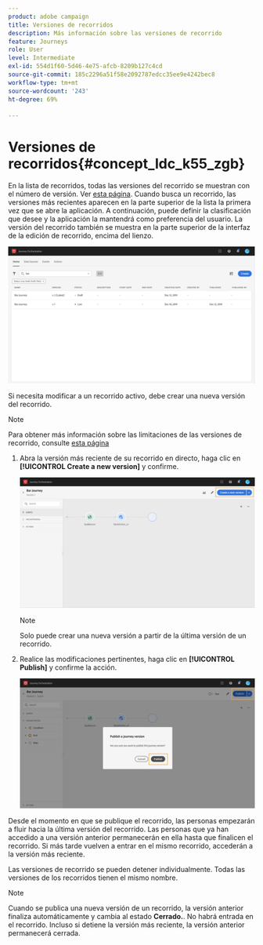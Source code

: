 ```yaml
---
product: adobe campaign
title: Versiones de recorridos
description: Más información sobre las versiones de recorrido
feature: Journeys
role: User
level: Intermediate
exl-id: 554d1f60-5d46-4e75-afcb-8209b127c4cd
source-git-commit: 185c2296a51f58e2092787edcc35ee9e4242bec8
workflow-type: tm+mt
source-wordcount: '243'
ht-degree: 69%

---
```


# Versiones de recorridos{#concept_ldc_k55_zgb}

En la lista de recorridos, todas las versiones del recorrido se muestran con el número de versión. Ver [esta página](../building-journeys/using-the-journey-designer.md). Cuando busca un recorrido, las versiones más recientes aparecen en la parte superior de la lista la primera vez que se abre la aplicación. A continuación, puede definir la clasificación que desee y la aplicación la mantendrá como preferencia del usuario. La versión del recorrido también se muestra en la parte superior de la interfaz de la edición de recorrido, encima del lienzo.

![](../assets/journeyversions1.png)

Si necesita modificar a un recorrido activo, debe crear una nueva versión del recorrido.

>[!NOTE]
>
>Para obtener más información sobre las limitaciones de las versiones de recorrido, consulte [esta página](../about/limitations.md#journey-versions-limitations)

1. Abra la versión más reciente de su recorrido en directo, haga clic en **[!UICONTROL Create a new version]** y confirme.

   ![](../assets/journeyversions2.png)

   >[!NOTE]
   >
   >Solo puede crear una nueva versión a partir de la última versión de un recorrido.

1. Realice las modificaciones pertinentes, haga clic en **[!UICONTROL Publish]** y confirme la acción.

   ![](../assets/journeyversions3.png)

Desde el momento en que se publique el recorrido, las personas empezarán a fluir hacia la última versión del recorrido. Las personas que ya han accedido a una versión anterior permanecerán en ella hasta que finalicen el recorrido. Si más tarde vuelven a entrar en el mismo recorrido, accederán a la versión más reciente.

Las versiones de recorrido se pueden detener individualmente. Todas las versiones de los recorridos tienen el mismo nombre.

>[!NOTE]
>
>Cuando se publica una nueva versión de un recorrido, la versión anterior finaliza automáticamente y cambia al estado **Cerrado.**. No habrá entrada en el recorrido. Incluso si detiene la versión más reciente, la versión anterior permanecerá cerrada.
